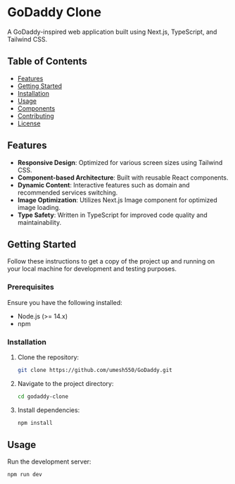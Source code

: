 # GoDaddy Clone

A GoDaddy-inspired web application built using Next.js, TypeScript, and Tailwind CSS.

## Table of Contents

- [Features](#features)
- [Getting Started](#getting-started)
- [Installation](#installation)
- [Usage](#usage)
- [Components](#components)
- [Contributing](#contributing)
- [License](#license)

## Features

- **Responsive Design**: Optimized for various screen sizes using Tailwind CSS.
- **Component-based Architecture**: Built with reusable React components.
- **Dynamic Content**: Interactive features such as domain and recommended services switching.
- **Image Optimization**: Utilizes Next.js Image component for optimized image loading.
- **Type Safety**: Written in TypeScript for improved code quality and maintainability.

## Getting Started

Follow these instructions to get a copy of the project up and running on your local machine for development and testing purposes.

### Prerequisites

Ensure you have the following installed:

- Node.js (>= 14.x)
- npm 

### Installation

1. Clone the repository:
    ```sh
    git clone https://github.com/umesh550/GoDaddy.git
    ```

2. Navigate to the project directory:
    ```sh
    cd godaddy-clone
    ```

3. Install dependencies:
    ```sh
    npm install

    ```

## Usage

Run the development server:
```sh
npm run dev

